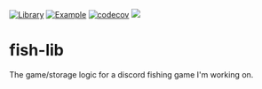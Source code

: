 [![Library](https://github.com/Zitronenjoghurt/fish-lib/actions/workflows/library.yml/badge.svg)](https://github.com/Zitronenjoghurt/fish-lib/actions/workflows/library.yml)
[![Example](https://github.com/Zitronenjoghurt/fish-lib/actions/workflows/example.yml/badge.svg)](https://github.com/Zitronenjoghurt/fish-lib/actions/workflows/example.yml)
[![codecov](https://codecov.io/gh/Zitronenjoghurt/fish-lib/graph/badge.svg?token=UM6T22YO17)](https://codecov.io/gh/Zitronenjoghurt/fish-lib)
![](https://tokei.rs/b1/github/Zitronenjoghurt/fish-lib?category=code&type=Rust&logo=https://simpleicons.org/icons/rust.svg)

# fish-lib

The game/storage logic for a discord fishing game I'm working on.